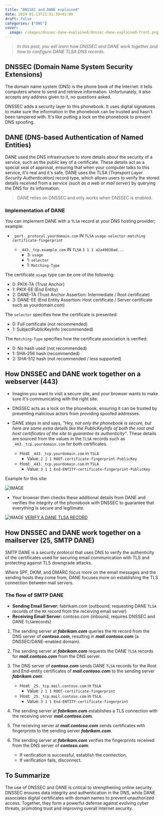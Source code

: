 ```yaml
---
title: "DNSSEC and DANE explained"
date: 2024-01-13T21:51:39+01:00
draft: false
categories: ["DNS"]
cover: 
  image: /images/dnssec-dane-explained/dnssec-dane-explained-front.png
---
```


> _In this post, you will learn how DNSSEC and DANE work together and how to configure DANE TLSA DNS records._


## DNSSEC (Domain Name System Security Extensions)
The domain name system (DNS) is the phone book of the Internet: it tells computers where to send and retrieve information. Unfortunately, it also accepts any address given to it, no questions asked.

DNSSEC adds a security layer to this phonebook. It uses digital signatures to make sure the information in the phonebook can be trusted and hasn't been tampered with. It's like putting a lock on the phonebook to prevent DNS spoofing.

## DANE (DNS-based Authentication of Named Entities)
DANE used the DNS infrastructure to store details about the security of a service, such as the public key of a certificate. These details act as a special seal of approval, ensuring that when your computer talks to this service, it's real and it's safe. DANE uses the TLSA _(Transport Layer Security Authentication)_ record type, which allows users to verify the stored details received from a service _(such as a web or mail server)_ by querying the DNS for its information. 

> DANE relies on DNSSEC and only works when DNSSEC is enabled.

### Implementation of DANE
You can implement DANE with a ```TLSA``` record at your DNS hosting provider; example:
- ```_port._protocol.yourdomain.com``` IN ```TLSA``` ```usage-selector-matching certificate-fingerprint```

  - ```_443._tcp.example.com``` IN ```TLSA``` ```3 1 1 a2a49838ad...```
      - 3: ```usage```
      - 1: ```selector```
      - 1: ```Matching-Type```

The certificate ```usage``` type can be one of the following:
- 0: PKIX-TA (Trust Anchor)
- 1: PKIX-EE (End Entity)
- 2: DANE-TA (Trust Anchor Assertion: Intermediate / Root certificate)
- 3: DANE-EE (End Entity Assertion: Host certificate / Server certificate such as yourdomain.com)

The ```selector``` specifies how the certificate is presented:
- 0: Full certificate (not recommended)
- 1: SubjectPublicKeyInfo (recommended)

The ```Matching-Type``` specifies how the certificate association is verified:
- 0: No hash used (not recommended)
- 1: SHA-256 hash (recommended)
- 2: SHA-512 hash (not recommended / less supported)

## How DNSSEC and DANE work together on a webserver (443)
- Imagine you want to visit a secure site, and your browser wants to make sure it's communicating with the right site.

- DNSSEC acts as a lock on the phonebook, ensuring it can be trusted by preventing malicious actors from providing spoofed addresses.

- DANE steps in and says, _"Hey, not only the phonebook is secure, but here are some extra details like the PublicKeyInfo of both the root and host certificates of the site to guarantee its authenticity"_. These details are sourced from the values in the ```TLSA``` records such as ```_443._tcp.yourdomain.com``` for both certificates.

    - Host: ```_443._tcp.yourdomain.com``` in ```TSLA```
        - Value: ```2 1 1 ROOT-certificate-fingerprint-PublicKey```
    - Host: ```_443._tcp.yourdomain.com``` in ```TSLA```
        - Value: ```3 1 1 End-ENTITY-certificate-fingerprint-PublicKey```

Example for this site:

![IMAGE](/images/dnssec-dane-explained/dnssec-dane-explained-1.png)

- Your browser then checks these additional details from DANE and verifies the integrity of the phonebook with DNSSEC to guarantee that everything is secure and legitimate.

![IMAGE](/images/dnssec-dane-explained/dnssec-dane-explained-2.png)
[VERIFY A DANE TLSA RECORD](https://check.sidnlabs.nl/dane/)

## How DNSSEC and DANE work together on a mailserver (25, SMTP DANE)
SMTP DANE is a security protocol that uses DNS to verify the authenticity of the certificates used for securing email communication with TLS and protecting against TLS downgrade attacks. 

Where SPF, DKIM, and DMARC focus more on the email messages and the sending hosts they come from, DANE focuses more on establishing the TLS connection between mail servers.

### The flow of SMTP DANE
- **Sending Email Server:** fabrikam.com (outbound, requesting DANE ```TLSA``` records of the ```MX``` record from the receiving email server)
- **Receiving Email Server:** contoso.com (inbound, requires DNSSEC and DANE ```TLSA```records)

1. The sending server at ***fabrikam.com*** queries the ```MX``` record from the DNS server of ***contoso.com***, resulting in ***mail.contoso.com*** (a DNSSEC/DANE-enabled domain).

2. The sending server at ***fabrikam.com*** requests the DANE ```TLSA``` records for ***mail.contoso.com*** from the DNS server.

3. The DNS server of ***contoso.com*** sends DANE ```TLSA``` records for the Root and End-entity certificates of ***mail.contoso.com*** to the sending server ***fabrikam.com***:
    - Host: ```_25._tcp.mail.contoso.com``` in ```TSLA```
        - Value: ```2 1 1 ROOT-certificate-fingerprint```
    - Host: ```_25._tcp.mail.contoso.com``` in ```TSLA```
        - Value: ```3 1 1 End-ENTITY-certificate-fingerprint```

4. The sending server at ***fabrikam.com*** establishes a TLS connection with the receiving server ***mail.contoso.com***.

5. The receiving server at ***mail.contoso.com*** sends certificates with fingerprints to the sending server ***fabrikam.com***.

6. The sending server at ***fabrikam.com*** verifies the fingerprints received from the DNS server of ***contoso.com***:
    - If verification is successful, establish the connection.
    - If verification fails, disconnect.

## To Summarize
The use of DNSSEC and DANE is critical to strengthening online security. DNSSEC ensures data integrity and authentication in the DNS, while DANE associates digital certificates with domain names to prevent unauthorized access. Together, they form a powerful defense against evolving cyber threats, promoting trust and improving overall Internet security.